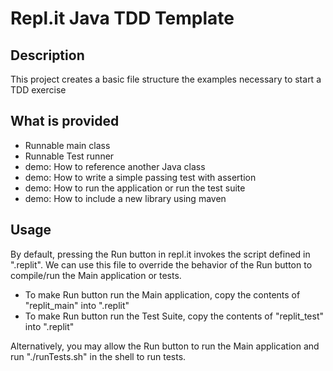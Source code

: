<h1>Repl.it Java TDD Template</h1>
<h2>Description</h2>
<p>This project creates a basic file structure the examples necessary to start a TDD exercise</p>
<h2>What is provided</h2>
<ul>
<li>Runnable main class</li>
<li>Runnable Test runner</li>
<li>demo: How to reference another Java class</li>
<li>demo: How to write a simple passing test with assertion</li>
<li>demo: How to run the application or run the test suite</li>
<li>demo: How to include a new library using maven</li>
</ul>
<h2>Usage</h2>
<p>By default, pressing the Run button in repl.it invokes the script defined in ".replit".
We can use this file to override the behavior of the Run button to compile/run the Main application or tests.
</p>

<ul>
<li>To make Run button run the Main application, copy the contents of "replit_main" into ".replit"</li>
<li>To make Run button run the Test Suite, copy the contents of "replit_test" into ".replit"</li>
</ul>

Alternatively, you may allow the Run button to run the Main application and run "./runTests.sh" in the shell to run tests.

  